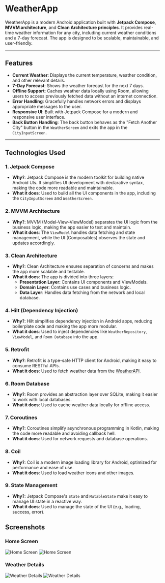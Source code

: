 # WeatherApp

WeatherApp is a modern Android application built with **Jetpack Compose**, **MVVM architecture**, and **Clean Architecture principles**. It provides
real-time weather information for any city, including current weather conditions and a 7-day forecast. The app is designed to be scalable,
maintainable, and user-friendly.

---

## Features

- **Current Weather**: Displays the current temperature, weather condition, and other relevant details.
- **7-Day Forecast**: Shows the weather forecast for the next 7 days.
- **Offline Support**: Caches weather data locally using Room, allowing users to access previously fetched data without an internet connection.
- **Error Handling**: Gracefully handles network errors and displays appropriate messages to the user.
- **Responsive UI**: Built with Jetpack Compose for a modern and responsive user interface.
- **Back Button Handling**: The back button behaves as the "Fetch Another City" button in the `WeatherScreen` and exits the app in the
  `CityInputScreen`.

---

## Technologies Used

### 1. **Jetpack Compose**

- **Why?**: Jetpack Compose is the modern toolkit for building native Android UIs. It simplifies UI development with declarative syntax, making the
  code more readable and maintainable.
- **What it does**: Used to build all the UI components in the app, including the `CityInputScreen` and `WeatherScreen`.

### 2. **MVVM Architecture**

- **Why?**: MVVM (Model-View-ViewModel) separates the UI logic from the business logic, making the app easier to test and maintain.
- **What it does**: The `ViewModel` handles data fetching and state management, while the UI (Composables) observes the state and updates accordingly.

### 3. **Clean Architecture**

- **Why?**: Clean Architecture ensures separation of concerns and makes the app more scalable and testable.
- **What it does**: The app is divided into three layers:
    - **Presentation Layer**: Contains UI components and ViewModels.
    - **Domain Layer**: Contains use cases and business logic.
    - **Data Layer**: Handles data fetching from the network and local database.

### 4. **Hilt (Dependency Injection)**

- **Why?**: Hilt simplifies dependency injection in Android apps, reducing boilerplate code and making the app more modular.
- **What it does**: Used to inject dependencies like `WeatherRepository`, `ViewModel`, and `Room Database` into the app.

### 5. **Retrofit**

- **Why?**: Retrofit is a type-safe HTTP client for Android, making it easy to consume RESTful APIs.
- **What it does**: Used to fetch weather data from the [WeatherAPI](https://www.weatherapi.com/).

### 6. **Room Database**

- **Why?**: Room provides an abstraction layer over SQLite, making it easier to work with local databases.
- **What it does**: Used to cache weather data locally for offline access.

### 7. **Coroutines**

- **Why?**: Coroutines simplify asynchronous programming in Kotlin, making the code more readable and avoiding callback hell.
- **What it does**: Used for network requests and database operations.

### 8. **Coil**

- **Why?**: Coil is a modern image loading library for Android, optimized for performance and ease of use.
- **What it does**: Used to load weather icons and other images.

### 9. **State Management**

- **Why?**: Jetpack Compose's `State` and `MutableState` make it easy to manage UI state in a reactive way.
- **What it does**: Used to manage the state of the UI (e.g., loading, success, error).

## Screenshots

### Home Screen
![Home Screen](screenshots/city_input_screen_light.png) ![Home Screen](screenshots/city_input_screen_dark.png)

### Weather Details
![Weather Details](screenshots/weather_forecast_screen_light.png) ![Weather Details](screenshots/weather_forecast_screen_dark.png)